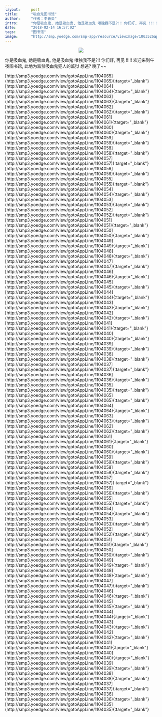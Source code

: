 ```yaml
---
layout:     post
title:      "吸血鬼图书馆"
author:     "作者：李善英"
intro:      "你是吸血鬼, 她是吸血鬼, 他是吸血鬼 唯独我不是?!! 你们好, 再见 !!!!! 欢迎来到午夜图书馆, 此地为监禁吸血鬼犯人的监狱 想逃? 晚了~~"
date:       "2018-02-14 16:57:02"
tags:       "图书馆"
image:      "http://smp.yoedge.com/smp-app/resource/viewImage/1003526appline.png"
---
```

<div style="text-align: center">
<p><img src="http://smp.yoedge.com/smp-app/resource/viewImage/1003526appline.png"/></p>
</div>
<p class="post-meta">
<span>你是吸血鬼, 她是吸血鬼, 他是吸血鬼 唯独我不是?!! 你们好, 再见 !!!!! 欢迎来到午夜图书馆, 此地为监禁吸血鬼犯人的监狱 想逃? 晚了~~</span>
</p>
[http://smp3.yoedge.com/view/gotoAppLine/1104065](http://smp3.yoedge.com/view/gotoAppLine/1104065){:target="_blank"}
[http://smp3.yoedge.com/view/gotoAppLine/1104064](http://smp3.yoedge.com/view/gotoAppLine/1104064){:target="_blank"}
[http://smp3.yoedge.com/view/gotoAppLine/1104063](http://smp3.yoedge.com/view/gotoAppLine/1104063){:target="_blank"}
[http://smp3.yoedge.com/view/gotoAppLine/1104062](http://smp3.yoedge.com/view/gotoAppLine/1104062){:target="_blank"}
[http://smp3.yoedge.com/view/gotoAppLine/1104061](http://smp3.yoedge.com/view/gotoAppLine/1104061){:target="_blank"}
[http://smp3.yoedge.com/view/gotoAppLine/1104060](http://smp3.yoedge.com/view/gotoAppLine/1104060){:target="_blank"}
[http://smp3.yoedge.com/view/gotoAppLine/1104059](http://smp3.yoedge.com/view/gotoAppLine/1104059){:target="_blank"}
[http://smp3.yoedge.com/view/gotoAppLine/1104058](http://smp3.yoedge.com/view/gotoAppLine/1104058){:target="_blank"}
[http://smp3.yoedge.com/view/gotoAppLine/1104057](http://smp3.yoedge.com/view/gotoAppLine/1104057){:target="_blank"}
[http://smp3.yoedge.com/view/gotoAppLine/1104056](http://smp3.yoedge.com/view/gotoAppLine/1104056){:target="_blank"}
[http://smp3.yoedge.com/view/gotoAppLine/1104055](http://smp3.yoedge.com/view/gotoAppLine/1104055){:target="_blank"}
[http://smp3.yoedge.com/view/gotoAppLine/1104054](http://smp3.yoedge.com/view/gotoAppLine/1104054){:target="_blank"}
[http://smp3.yoedge.com/view/gotoAppLine/1104053](http://smp3.yoedge.com/view/gotoAppLine/1104053){:target="_blank"}
[http://smp3.yoedge.com/view/gotoAppLine/1104052](http://smp3.yoedge.com/view/gotoAppLine/1104052){:target="_blank"}
[http://smp3.yoedge.com/view/gotoAppLine/1104051](http://smp3.yoedge.com/view/gotoAppLine/1104051){:target="_blank"}
[http://smp3.yoedge.com/view/gotoAppLine/1104050](http://smp3.yoedge.com/view/gotoAppLine/1104050){:target="_blank"}
[http://smp3.yoedge.com/view/gotoAppLine/1104049](http://smp3.yoedge.com/view/gotoAppLine/1104049){:target="_blank"}
[http://smp3.yoedge.com/view/gotoAppLine/1104048](http://smp3.yoedge.com/view/gotoAppLine/1104048){:target="_blank"}
[http://smp3.yoedge.com/view/gotoAppLine/1104047](http://smp3.yoedge.com/view/gotoAppLine/1104047){:target="_blank"}
[http://smp3.yoedge.com/view/gotoAppLine/1104046](http://smp3.yoedge.com/view/gotoAppLine/1104046){:target="_blank"}
[http://smp3.yoedge.com/view/gotoAppLine/1104045](http://smp3.yoedge.com/view/gotoAppLine/1104045){:target="_blank"}
[http://smp3.yoedge.com/view/gotoAppLine/1104044](http://smp3.yoedge.com/view/gotoAppLine/1104044){:target="_blank"}
[http://smp3.yoedge.com/view/gotoAppLine/1104043](http://smp3.yoedge.com/view/gotoAppLine/1104043){:target="_blank"}
[http://smp3.yoedge.com/view/gotoAppLine/1104042](http://smp3.yoedge.com/view/gotoAppLine/1104042){:target="_blank"}
[http://smp3.yoedge.com/view/gotoAppLine/1104041](http://smp3.yoedge.com/view/gotoAppLine/1104041){:target="_blank"}
[http://smp3.yoedge.com/view/gotoAppLine/1104040](http://smp3.yoedge.com/view/gotoAppLine/1104040){:target="_blank"}
[http://smp3.yoedge.com/view/gotoAppLine/1104039](http://smp3.yoedge.com/view/gotoAppLine/1104039){:target="_blank"}
[http://smp3.yoedge.com/view/gotoAppLine/1104038](http://smp3.yoedge.com/view/gotoAppLine/1104038){:target="_blank"}
[http://smp3.yoedge.com/view/gotoAppLine/1104037](http://smp3.yoedge.com/view/gotoAppLine/1104037){:target="_blank"}
[http://smp3.yoedge.com/view/gotoAppLine/1104036](http://smp3.yoedge.com/view/gotoAppLine/1104036){:target="_blank"}
[http://smp3.yoedge.com/view/gotoAppLine/1104035](http://smp3.yoedge.com/view/gotoAppLine/1104035){:target="_blank"}
[http://smp3.yoedge.com/view/gotoAppLine/1104065](http://smp3.yoedge.com/view/gotoAppLine/1104065){:target="_blank"}
[http://smp3.yoedge.com/view/gotoAppLine/1104064](http://smp3.yoedge.com/view/gotoAppLine/1104064){:target="_blank"}
[http://smp3.yoedge.com/view/gotoAppLine/1104063](http://smp3.yoedge.com/view/gotoAppLine/1104063){:target="_blank"}
[http://smp3.yoedge.com/view/gotoAppLine/1104062](http://smp3.yoedge.com/view/gotoAppLine/1104062){:target="_blank"}
[http://smp3.yoedge.com/view/gotoAppLine/1104061](http://smp3.yoedge.com/view/gotoAppLine/1104061){:target="_blank"}
[http://smp3.yoedge.com/view/gotoAppLine/1104060](http://smp3.yoedge.com/view/gotoAppLine/1104060){:target="_blank"}
[http://smp3.yoedge.com/view/gotoAppLine/1104059](http://smp3.yoedge.com/view/gotoAppLine/1104059){:target="_blank"}
[http://smp3.yoedge.com/view/gotoAppLine/1104058](http://smp3.yoedge.com/view/gotoAppLine/1104058){:target="_blank"}
[http://smp3.yoedge.com/view/gotoAppLine/1104057](http://smp3.yoedge.com/view/gotoAppLine/1104057){:target="_blank"}
[http://smp3.yoedge.com/view/gotoAppLine/1104056](http://smp3.yoedge.com/view/gotoAppLine/1104056){:target="_blank"}
[http://smp3.yoedge.com/view/gotoAppLine/1104055](http://smp3.yoedge.com/view/gotoAppLine/1104055){:target="_blank"}
[http://smp3.yoedge.com/view/gotoAppLine/1104054](http://smp3.yoedge.com/view/gotoAppLine/1104054){:target="_blank"}
[http://smp3.yoedge.com/view/gotoAppLine/1104053](http://smp3.yoedge.com/view/gotoAppLine/1104053){:target="_blank"}
[http://smp3.yoedge.com/view/gotoAppLine/1104052](http://smp3.yoedge.com/view/gotoAppLine/1104052){:target="_blank"}
[http://smp3.yoedge.com/view/gotoAppLine/1104051](http://smp3.yoedge.com/view/gotoAppLine/1104051){:target="_blank"}
[http://smp3.yoedge.com/view/gotoAppLine/1104050](http://smp3.yoedge.com/view/gotoAppLine/1104050){:target="_blank"}
[http://smp3.yoedge.com/view/gotoAppLine/1104049](http://smp3.yoedge.com/view/gotoAppLine/1104049){:target="_blank"}
[http://smp3.yoedge.com/view/gotoAppLine/1104048](http://smp3.yoedge.com/view/gotoAppLine/1104048){:target="_blank"}
[http://smp3.yoedge.com/view/gotoAppLine/1104047](http://smp3.yoedge.com/view/gotoAppLine/1104047){:target="_blank"}
[http://smp3.yoedge.com/view/gotoAppLine/1104046](http://smp3.yoedge.com/view/gotoAppLine/1104046){:target="_blank"}
[http://smp3.yoedge.com/view/gotoAppLine/1104045](http://smp3.yoedge.com/view/gotoAppLine/1104045){:target="_blank"}
[http://smp3.yoedge.com/view/gotoAppLine/1104044](http://smp3.yoedge.com/view/gotoAppLine/1104044){:target="_blank"}
[http://smp3.yoedge.com/view/gotoAppLine/1104043](http://smp3.yoedge.com/view/gotoAppLine/1104043){:target="_blank"}
[http://smp3.yoedge.com/view/gotoAppLine/1104042](http://smp3.yoedge.com/view/gotoAppLine/1104042){:target="_blank"}
[http://smp3.yoedge.com/view/gotoAppLine/1104041](http://smp3.yoedge.com/view/gotoAppLine/1104041){:target="_blank"}
[http://smp3.yoedge.com/view/gotoAppLine/1104040](http://smp3.yoedge.com/view/gotoAppLine/1104040){:target="_blank"}
[http://smp3.yoedge.com/view/gotoAppLine/1104039](http://smp3.yoedge.com/view/gotoAppLine/1104039){:target="_blank"}
[http://smp3.yoedge.com/view/gotoAppLine/1104038](http://smp3.yoedge.com/view/gotoAppLine/1104038){:target="_blank"}
[http://smp3.yoedge.com/view/gotoAppLine/1104037](http://smp3.yoedge.com/view/gotoAppLine/1104037){:target="_blank"}
[http://smp3.yoedge.com/view/gotoAppLine/1104036](http://smp3.yoedge.com/view/gotoAppLine/1104036){:target="_blank"}
[http://smp3.yoedge.com/view/gotoAppLine/1104035](http://smp3.yoedge.com/view/gotoAppLine/1104035){:target="_blank"}


